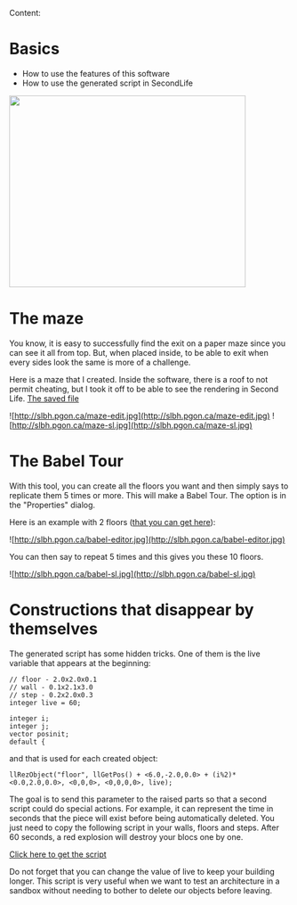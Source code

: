 Content:

# Basics #
  * How to use the features of this software
  * How to use the generated script in SecondLife

<a href='http://www.youtube.com/watch?feature=player_embedded&v=ELHDRHq0iw0' target='_blank'><img src='http://img.youtube.com/vi/ELHDRHq0iw0/0.jpg' width='425' height=344 /></a>

# The maze #
You know, it is easy to successfully find the exit on a paper maze since you can see it all from top. But, when placed inside, to be able to exit when every sides look the same is more of a challenge.

Here is a maze that I created. Inside the software, there is a roof to not permit cheating, but I took it off to be able to see the rendering in Second Life.
[The saved file](http://slbh.pgon.ca/maze.lsl)

![http://slbh.pgon.ca/maze-edit.jpg](http://slbh.pgon.ca/maze-edit.jpg)
![http://slbh.pgon.ca/maze-sl.jpg](http://slbh.pgon.ca/maze-sl.jpg)

# The Babel Tour #
With this tool, you can create all the floors you want and then simply says to replicate them 5 times or more. This will make a Babel Tour. The option is in the "Properties" dialog.

Here is an example with 2 floors ([that you can get here](http://slbh.pgon.ca/babel.lsl)):

![http://slbh.pgon.ca/babel-editor.jpg](http://slbh.pgon.ca/babel-editor.jpg)

You can then say to repeat 5 times and this gives you these 10 floors.

![http://slbh.pgon.ca/babel-sl.jpg](http://slbh.pgon.ca/babel-sl.jpg)

# Constructions that disappear by themselves #
The generated script has some hidden tricks. One of them is the live variable that appears at the beginning:

```
// floor - 2.0x2.0x0.1
// wall - 0.1x2.1x3.0
// step - 0.2x2.0x0.3
integer live = 60;

integer i;
integer j;
vector posinit;
default {
```

and that is used for each created object:
```
llRezObject("floor", llGetPos() + <6.0,-2.0,0.0> + (i%2)*<0.0,2.0,0.0>, <0,0,0>, <0,0,0,0>, live);
```

The goal is to send this parameter to the raised parts so that a second script could do special actions. For example, it can represent the time in seconds that the piece will exist before being automatically deleted. You just need to copy the following script in your walls, floors and steps. After 60 seconds, a red explosion will destroy your blocs one by one.

[Click here to get the script](http://slbh.pgon.ca/scriptkiller.txt)

Do not forget that you can change the value of live to keep your building longer.
This script is very useful when we want to test an architecture in a sandbox without needing to bother to delete our objects before leaving.